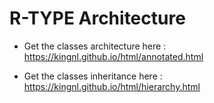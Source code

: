 # R-TYPE Architecture

- Get the classes architecture here : https://kingnl.github.io/html/annotated.html

- Get the classes inheritance here : https://kingnl.github.io/html/hierarchy.html
